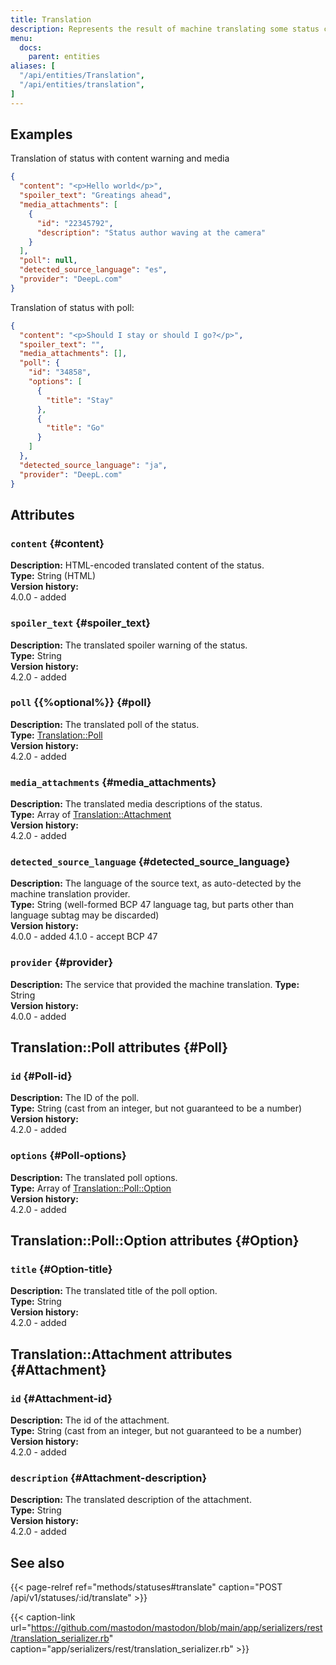 ```yaml
---
title: Translation
description: Represents the result of machine translating some status content
menu:
  docs:
    parent: entities
aliases: [
  "/api/entities/Translation",
  "/api/entities/translation",
]
---
```


## Examples

Translation of status with content warning and media

```json
{
  "content": "<p>Hello world</p>",
  "spoiler_text": "Greatings ahead",
  "media_attachments": [
    {
      "id": "22345792",
      "description": "Status author waving at the camera"
    }
  ],
  "poll": null,
  "detected_source_language": "es",
  "provider": "DeepL.com"
}
```

Translation of status with poll:
```json
{
  "content": "<p>Should I stay or should I go?</p>",
  "spoiler_text": "",
  "media_attachments": [],
  "poll": {
    "id": "34858",
    "options": [
      {
        "title": "Stay" 
      },
      {
        "title": "Go"
      }
    ]
  },
  "detected_source_language": "ja",
  "provider": "DeepL.com"
}
```


## Attributes

### `content` {#content}

**Description:** HTML-encoded translated content of the status.\
**Type:** String (HTML)\
**Version history:**\
4.0.0 - added

### `spoiler_text` {#spoiler_text}

**Description:** The translated spoiler warning of the status.\
**Type:** String\
**Version history:**\
4.2.0 - added

### `poll` {{%optional%}} {#poll}

**Description:** The translated poll of the status.\
**Type:** [Translation::Poll](#Poll)\
**Version history:**\
4.2.0 - added

### `media_attachments` {#media_attachments}

**Description:** The translated media descriptions of the status.\
**Type:** Array of [Translation::Attachment](#Attachment)\
**Version history:**\
4.2.0 - added

### `detected_source_language` {#detected_source_language}

**Description:** The language of the source text, as auto-detected by the machine translation provider.\
**Type:** String (well-formed BCP 47 language tag, but parts other than language subtag may be discarded)\
**Version history:**\
4.0.0 - added
4.1.0 - accept BCP 47

### `provider` {#provider}

**Description:** The service that provided the machine translation.
**Type:** String\
**Version history:**\
4.0.0 - added

## Translation::Poll attributes {#Poll}

### `id` {#Poll-id}

**Description:** The ID of the poll.\
**Type:** String (cast from an integer, but not guaranteed to be a number)\
**Version history:**\
4.2.0 - added

### `options` {#Poll-options}

**Description:** The translated poll options.\
**Type:** Array of [Translation::Poll::Option](#Option)\
**Version history:**\
4.2.0 - added

## Translation::Poll::Option attributes {#Option}

### `title` {#Option-title}

**Description:** The translated title of the poll option.\
**Type:** String\
**Version history:**\
4.2.0 - added

## Translation::Attachment attributes {#Attachment}

### `id` {#Attachment-id}

**Description:** The id of the attachment.\
**Type:** String (cast from an integer, but not guaranteed to be a number)\
**Version history:**\
4.2.0 - added

### `description` {#Attachment-description}

**Description:** The translated description of the attachment.\
**Type:** String\
**Version history:**\
4.2.0 - added

## See also

{{< page-relref ref="methods/statuses#translate" caption="POST /api/v1/statuses/:id/translate" >}}

{{< caption-link url="https://github.com/mastodon/mastodon/blob/main/app/serializers/rest/translation_serializer.rb" caption="app/serializers/rest/translation_serializer.rb" >}}

